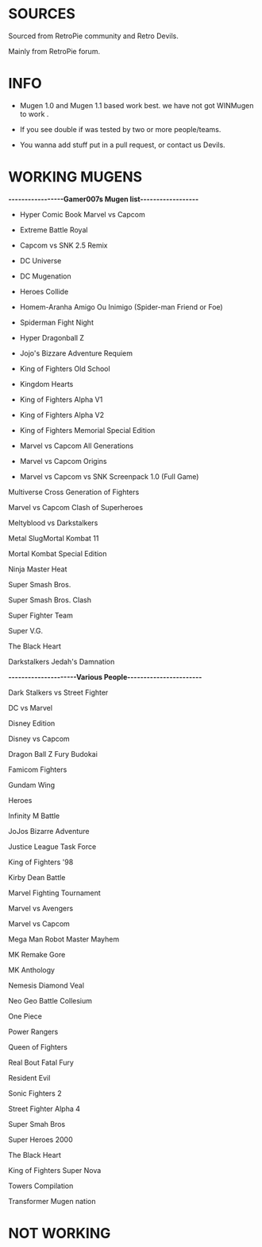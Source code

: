 
# SOURCES #

Sourced from RetroPie community and Retro Devils. 

Mainly from RetroPie forum. 

# INFO #

- Mugen 1.0 and Mugen 1.1 based work best.  we have not got WINMugen to work . 

- If you see double if was tested by two or more people/teams.

- You wanna add stuff put in a pull request, or contact us Devils. 


# WORKING MUGENS #



**-----------------Gamer007s Mugen list------------------**

- Hyper Comic Book Marvel vs Capcom 

- Extreme Battle Royal

- Capcom vs SNK 2.5 Remix

- DC Universe

- DC Mugenation

- Heroes Collide

- Homem-Aranha Amigo Ou Inimigo (Spider-man Friend or Foe)

- Spiderman Fight Night

- Hyper Dragonball Z

- Jojo's Bizzare Adventure Requiem

- King of Fighters Old School

- Kingdom Hearts

- King of Fighters Alpha V1

- King of Fighters Alpha V2

- King of Fighters Memorial Special Edition

- Marvel vs Capcom All Generations

- Marvel vs Capcom Origins

- Marvel vs Capcom vs SNK Screenpack 1.0 (Full Game)

Multiverse Cross Generation of Fighters

Marvel vs Capcom Clash of Superheroes

Meltyblood vs Darkstalkers

Metal SlugMortal Kombat 11

Mortal Kombat Special Edition

Ninja Master Heat

Super Smash Bros.

Super Smash Bros. Clash


Super Fighter Team

Super V.G.

The Black Heart

Darkstalkers Jedah's Damnation

**---------------------Various People-----------------------**

Dark Stalkers vs Street Fighter

DC vs Marvel

Disney Edition

Disney vs Capcom

Dragon Ball Z Fury Budokai

Famicom Fighters

Gundam Wing

Heroes

Infinity M Battle

JoJos Bizarre Adventure

Justice League Task Force

King of Fighters '98

Kirby Dean Battle

Marvel Fighting Tournament

Marvel vs Avengers

Marvel vs Capcom

Mega Man Robot Master Mayhem

MK Remake Gore

MK Anthology

Nemesis Diamond Veal

Neo Geo Battle Collesium

One Piece

Power Rangers

Queen of Fighters

Real Bout Fatal Fury

Resident Evil

Sonic Fighters 2

Street Fighter Alpha 4

Super Smah Bros

Super Heroes 2000

The Black Heart

King of Fighters Super Nova

Towers Compilation

Transformer Mugen nation


# NOT WORKING #
